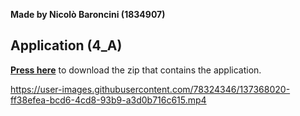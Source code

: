 **Made by Nicolò Baroncini (1834907)**
## Application (4_A)
**[Press here](https://drive.google.com/file/d/14K_52aYETingxanGLr95TXhTPsrYL1Zi/view?usp=sharing)** to download the zip that contains the application.


https://user-images.githubusercontent.com/78324346/137368020-ff38efea-bcd6-4cd8-93b9-a3d0b716c615.mp4

